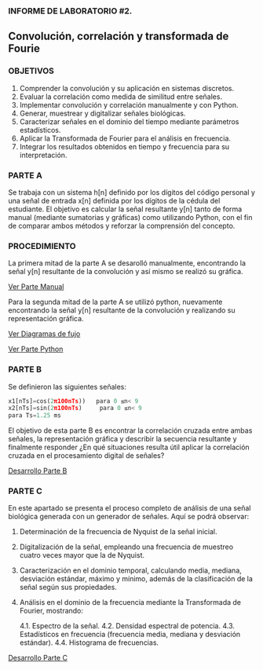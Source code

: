 ### INFORME DE LABORATORIO #2.
Convolución, correlación y transformada de Fourie
---------------
### OBJETIVOS
1. Comprender la convolución y su aplicación en sistemas discretos.
2. Evaluar la correlación como medida de similitud entre señales.
3. Implementar convolución y correlación manualmente y con Python.
4. Generar, muestrear y digitalizar señales biológicas.
5. Caracterizar señales en el dominio del tiempo mediante parámetros estadísticos.
6. Aplicar la Transformada de Fourier para el análisis en frecuencia.
7. Integrar los resultados obtenidos en tiempo y frecuencia para su interpretación.

### PARTE A
Se trabaja con un sistema h[n] definido por los dígitos del código personal y una señal de entrada x[n] definida por los dígitos de la cédula del estudiante. El objetivo es calcular la señal resultante y[n] tanto de forma manual (mediante sumatorias y gráficas) como utilizando Python, con el fin de comparar ambos métodos y reforzar la comprensión del concepto.

### PROCEDIMIENTO 
La primera mitad de la parte A se desarolló manualmente, encontrando la señal y[n] resultante de la convolución y así mismo se realizó su gráfica. 

[Ver Parte Manual](https://github.com/TomasCobos-rgb/INFORME-2-LAB-SE-ALES-/blob/main/PARTE%20A.1/DESARROLLO%20A.1/.md)

Para la segunda mitad de la parte A se utilizó python, nuevamente encontrando la señal y[n] resultante de la convolución y realizando su representación gráfica.

[Ver Diagramas de fujo](https://github.com/TomasCobos-rgb/INFORME-2-LAB-SE-ALES-/blob/main/PARTE%20A.2/Diagramas%20de%20flujo/.md#diagramas-de-flujo)

[Ver Parte Python](https://github.com/TomasCobos-rgb/INFORME-2-LAB-SE-ALES-/blob/main/PARTE%20A.2/.md#parte-python)


### PARTE B
Se definieron las siguientes señales: 

```python
x1[nTs]=cos⁡(2π100nTs))   para 0 ≤n< 9
x2[nTs]=sin⁡(2π100nTs)     para 0 ≤n< 9 
para Ts=1.25 ms
```
El objetivo de esta parte B es encontrar la correlación cruzada entre ambas señales, la representación gráfica y describir la secuencia resultante y finalmente responder ¿En qué situaciones resulta útil aplicar la correlación cruzada en el procesamiento digital de señales?

[Desarrollo Parte B](https://github.com/TomasCobos-rgb/INFORME-2-LAB-SE-ALES-/blob/main/PARTE%20B/.md)

### PARTE C
En este apartado se presenta el proceso completo de análisis de una señal biológica generada con un generador de señales. Aquí se podrá observar:

1. Determinación de la frecuencia de Nyquist de la señal inicial.
2. Digitalización de la señal, empleando una frecuencia de muestreo cuatro veces mayor que la de Nyquist.
3. Caracterización en el dominio temporal, calculando media, mediana, desviación estándar, máximo y mínimo, además de la clasificación de la señal según sus propiedades.
4. Análisis en el dominio de la frecuencia mediante la Transformada de Fourier, mostrando:
   
   4.1. Espectro de la señal.
   4.2. Densidad espectral de potencia.
   4.3. Estadísticos en frecuencia (frecuencia media, mediana y desviación estándar).
   4.4. Histograma de frecuencias.

[Desarrollo Parte C]()

